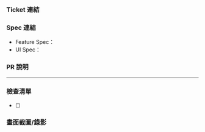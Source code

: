 ### Ticket 連結

### Spec 連結

- Feature Spec：
- UI Spec：

### PR 說明

---

### 檢查清單

- [ ] 

### 畫面截圖/錄影

